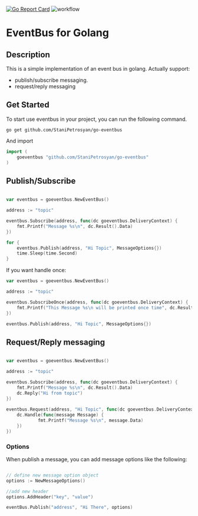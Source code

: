 [![Go Report Card](https://goreportcard.com/badge/github.com/StaniPetrosyan/go-eventbus)](https://goreportcard.com/report/github.com/StaniPetrosyan/go-eventbus)
![workflow](https://github.com/StaniPetrosyan/go-eventbus/actions/workflows/test.yml/badge.svg)

# EventBus for Golang

## Description

This is a simple implementation of an event bus in golang. Actually support:
* publish/subscribe messaging.
* request/reply messaging

## Get Started

To start use eventbus in your project, you can run the following command. 

```
go get github.com/StaniPetrosyan/go-eventbus
```

And import 
``` go
import (
	goeventbus "github.com/StaniPetrosyan/go-eventbus"
)

```

## Publish/Subscribe

```go

var eventbus = goeventbus.NewEventBus()

address := "topic"

eventbus.Subscribe(address, func(dc goeventbus.DeliveryContext) {
	fmt.Printf("Message %s\n", dc.Result().Data)
})

for {
	eventbus.Publish(address, "Hi Topic", MessageOptions{})
	time.Sleep(time.Second)
}
```

If you want handle once: 
```go
var eventbus = goeventbus.NewEventBus()

address := "topic"

eventbus.SubscribeOnce(address, func(dc goeventbus.DeliveryContext) {
	fmt.Printf("This Message %s\n will be printed once time", dc.Result().Data)
})

eventbus.Publish(address, "Hi Topic", MessageOptions{})
```

## Request/Reply messaging

```go

var eventbus = goeventbus.NewEventBus()

address := "topic"

eventbus.Subscribe(address, func(dc goeventbus.DeliveryContext) {
	fmt.Printf("Message %s\n", dc.Result().Data)
	dc.Reply("Hi from topic")
})
	
eventbus.Request(address, "Hi Topic", func(dc goeventbus.DeliveryContext) {
	dc.Handle(func(message Message) {
			fmt.Printf("Message %s\n", message.Data)
	})
})
```

### Options

When publish a message, you can add message options like the following:

```go

// define new message option object
options := NewMessageOptions()

//add new header
options.AddHeader("key", "value")

eventBus.Publish("address", "Hi There", options)
```



